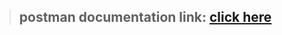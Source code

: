 > ## postman documentation link: <a href="https://documenter.getpostman.com/view/20773865/2s9Y5YRhov">click here</a>